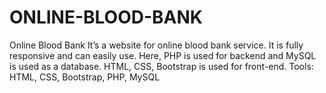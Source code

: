 # ONLINE-BLOOD-BANK
Online Blood Bank It’s a website for online blood bank service. It is fully responsive and can easily use. Here, PHP is used for backend and MySQL is used as a database. HTML, CSS, Bootstrap is used for front-end. Tools: HTML, CSS, Bootstrap, PHP, MySQL
